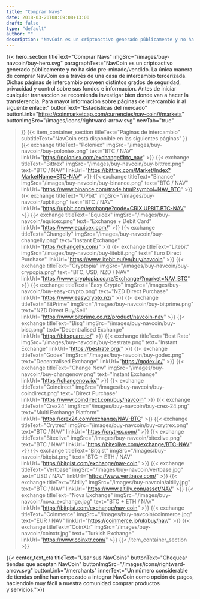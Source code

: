 ```yaml
---
title: "Comprar Navs"
date: 2018-03-20T08:09:08+13:00
draft: false
type: "default"
author: ""
description: "NavCoin es un criptoactivo generado públicamente y no ha sido pre-minado/vendido. La única manera de comprar NavCoin es a través de una casa de intercambio tercerizada."
---
```

{{< hero_section
titleText="Comprar Navs"
imgSrc="/images/buy-navcoin/buy-hero.svg"
paragraphText="NavCoin es un criptoactivo generado públicamente y no ha sido pre-minado/vendido. La única manera de comprar NavCoin es a través de una casa de intercambio tercerizada. Dichas páginas de intercambio proveen distintos grados de seguridad, privacidad y control sobre sus fondos e informacion. Antes de iniciar cualquier transaccion se recomienda investigar bien donde van a hacer la transferencia. Para mayot informacion sobre páginas de intercambio ir al siguente&nbsp;enlace:"
buttonText="Estadisticas del mercado"
buttonLink="https://coinmarketcap.com/currencies/nav-coin/#markets"
buttonImgSrc="/images/icons/rightward-arrow.svg"
newTab="true"
>}}
{{< item_container_section
    titleText="Páginas de intercambio"
    subtitleText="NavCoin está disponible en las siguientes&nbsp;páginas"
>}}
 {{< exchange
        titleText="Poloniex"
        imgSrc="/images/buy-navcoin/buy-poloniex.png"
        text="BTC / NAV"
        linkUrl="https://poloniex.com/exchange#btc_nav"
    >}}
    {{< exchange
        titleText="Bittrex"
        imgSrc="/images/buy-navcoin/buy-bittrex.png"
        text="BTC / NAV"
        linkUrl="https://bittrex.com/Market/Index?MarketName=BTC-NAV"
    >}}
    {{< exchange
        titleText="Binance"
        imgSrc="/images/buy-navcoin/buy-binance.png"
        text="BTC / NAV"
        linkUrl="https://www.binance.com/trade.html?symbol=NAV_BTC"
    >}}
    {{< exchange
         titleText="UPbit"
         imgSrc="/images/buy-navcoin/upbit.png"
         text="BTC / NAV"
         linkUrl="https://upbit.com/exchange?code=CRIX.UPBIT.BTC-NAV"
     >}}
    {{< exchange
          titleText="Equicex"
          imgSrc="/images/buy-navcoin/equicex.png"
          text="Exchange + Debit Card"
          linkUrl="https://www.equicex.com/"
      >}}
     {{< exchange
          titleText="Changelly"
          imgSrc="/images/buy-navcoin/buy-changelly.png"
          text="Instant Exchange"
          linkUrl="https://changelly.com/"
      >}}
      {{< exchange
           titleText="Litebit"
           imgSrc="/images/buy-navcoin/buy-litebit.png"
           text="Euro Direct Purchase"
           linkUrl="https://www.litebit.eu/en/buy/navcoin"
       >}}
    {{< exchange
        titleText="Cryptopia"
        imgSrc="/images/buy-navcoin/buy-crypopia.png"
        text="BTC, USD, NZD / NAV"
        linkUrl="https://www.cryptopia.co.nz/Exchange/?market=NAV_BTC"
    >}}
    {{< exchange
         titleText="Easy Crypto"
         imgSrc="/images/buy-navcoin/buy-easy-crypto.png"
         text="NZD Direct Purchase"
         linkUrl="https://www.easycrypto.nz/"
     >}}
    {{< exchange
         titleText="BitPrime"
         imgSrc="/images/buy-navcoin/buy-bitprime.png"
         text="NZD Direct Buy/Sell"
         linkUrl="https://www.bitprime.co.nz/product/navcoin-nav"
     >}}
   {{< exchange
        titleText="Bisq"
        imgSrc="/images/buy-navcoin/buy-bisq.png"
        text="Decentralised Exchange"
        linkUrl="https://bitsquare.io/"
    >}}
   {{< exchange
        titleText="Best Rate"
        imgSrc="/images/buy-navcoin/buy-bestrate.png"
        text="Instant Exchange"
        linkUrl="https://bestrate.org/"
    >}}
   {{< exchange
        titleText="Godex"
        imgSrc="/images/buy-navcoin/buy-godex.png"
        text="Decentralised Exchange"
        linkUrl="https://godex.io/"
    >}}
   {{< exchange
        titleText="Change Now"
        imgSrc="/images/buy-navcoin/buy-changenow.png"
        text="Instant Exchange"
        linkUrl="https://changenow.io/"
    >}}
   {{< exchange
        titleText="Coindirect"
        imgSrc="/images/buy-navcoin/buy-coindirect.png"
        text="Direct Purchase"
        linkUrl="https://www.coindirect.com/buy/navcoin"
    >}}
   {{< exchange
        titleText="Crex24"
        imgSrc="/images/buy-navcoin/buy-crex-24.png"
        text="Multi Exchange Platform"
        linkUrl="https://crex24.com/exchange/NAV-BTC"
    >}}
   {{< exchange
        titleText="Crytrex"
        imgSrc="/images/buy-navcoin/buy-crytrex.png"
        text="BTC / NAV"
        linkUrl="https://crytrex.com/"
    >}}
    {{< exchange
         titleText="Bitexlive"
         imgSrc="/images/buy-navcoin/bitexlive.png"
         text="BTC / NAV"
         linkUrl="https://bitexlive.com/exchange/BTC-NAV"
     >}}
     {{< exchange
          titleText="Bitqist"
          imgSrc="/images/buy-navcoin/bitqist.png"
          text="BTC + ETH / NAV"
          linkUrl="https://bitqist.com/exchange/nav-coin"
      >}}
     {{< exchange
          titleText="Vertbase"
          imgSrc="/images/buy-navcoin/vertbase.jpg"
          text="USD / NAV"
          linkUrl="https://www.vertbase.com/"
      >}}
     {{< exchange
          titleText="Altilly"
          imgSrc="/images/buy-navcoin/altilly.jpg"
          text="BTC / NAV"
          linkUrl="https://www.altilly.com/asset/NAV"
      >}}
     {{< exchange
          titleText="Nova Exchange"
          imgSrc="/images/buy-navcoin/nova_exchange.jpg"
          text="BTC + ETH / NAV"
          linkUrl="https://bitqist.com/exchange/nav-coin"
      >}}
     {{< exchange
          titleText="Coinmerce"
          imgSrc="/images/buy-navcoin/coinmerce.jpg"
          text="EUR / NAV"
          linkUrl="https://coinmerce.io/uk/buy/nav/"
      >}}
     {{< exchange
          titleText="CoinXtr"
          imgSrc="/images/buy-navcoin/coinxtr.jpg"
          text="Turkish Exchange"
          linkUrl="https://www.coinxtr.com/"
      >}}
{{< /item_container_section >}}

{{< center_text_cta
    titleText="Usar sus NavCoins"
    buttonText="Chequear tiendas que aceptan NavCoin"
    buttonImgSrc="/images/icons/rightward-arrow.svg"
    buttonLink="/merchants"
    innerText="Un número considerable de tiendas online han empezado a integrar NavCoin como opción de pagos, haciendole muy fácil a nuestra comunidad comprar productos y&nbsp;servicios.">}}
